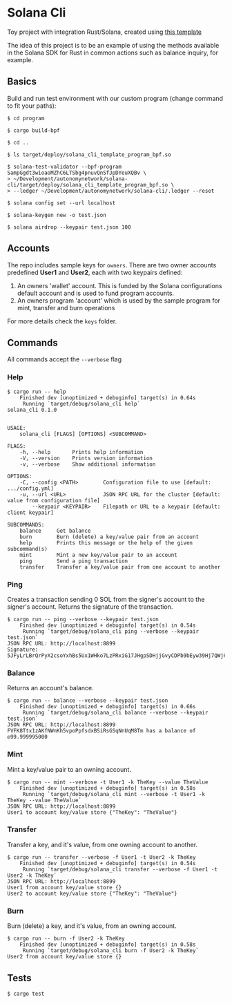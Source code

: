 # Solana Cli

Toy project with integration Rust/Solana, created using [this template](https://github.com/hashblock/solana-cli-program-template)

The idea of this project is to be an example of using the methods available in the Solana SDK for Rust in common actions such as balance inquiry, for example.

## Basics

Build and run test environment with our custom program (change command to fit your paths):

```shell
$ cd program

$ cargo build-bpf

$ cd ..

$ ls target/deploy/solana_cli_template_program_bpf.so

$ solana-test-validator --bpf-program SampGgdt3wioaoMZhC6LTSbg4pnuvQnSfJpDYeuXQBv \
> ~/Development/autonomynetwork/solana-cli/target/deploy/solana_cli_template_program_bpf.so \
> --ledger ~/Development/autonomynetwork/solana-cli/.ledger --reset

$ solana config set --url localhost

$ solana-keygen new -o test.json 

$ solana airdrop --keypair test.json 100
```

## Accounts

The repo includes sample keys for `owners`. There are two owner accounts predefined **User1** and **User2**, each with two keypairs defined:

1. An owners 'wallet' account. This is funded by the Solana configurations default account and is used to fund program accounts.
2. An owners program 'account' which is used by the sample program for mint, transfer and burn operations

For more details check the `keys` folder.

## Commands

All commands accept the `--verbose` flag

### Help

```shell
$ cargo run -- help
    Finished dev [unoptimized + debuginfo] target(s) in 0.64s
     Running `target/debug/solana_cli help`
solana_cli 0.1.0


USAGE:
    solana_cli [FLAGS] [OPTIONS] <SUBCOMMAND>

FLAGS:
    -h, --help       Prints help information
    -V, --version    Prints version information
    -v, --verbose    Show additional information

OPTIONS:
    -C, --config <PATH>        Configuration file to use [default: .../config.yml]
    -u, --url <URL>            JSON RPC URL for the cluster [default: value from configuration file]
        --keypair <KEYPAIR>    Filepath or URL to a keypair [default: client keypair]

SUBCOMMANDS:
    balance     Get balance
    burn        Burn (delete) a key/value pair from an account
    help        Prints this message or the help of the given subcommand(s)
    mint        Mint a new key/value pair to an account
    ping        Send a ping transaction
    transfer    Transfer a key/value pair from one account to another
```

### Ping

Creates a transaction sending 0 SOL from the signer's account to the signer's account. Returns the signature of the transaction.

```shell
$ cargo run -- ping --verbose --keypair test.json
    Finished dev [unoptimized + debuginfo] target(s) in 0.54s
     Running `target/debug/solana_cli ping --verbose --keypair test.json`
JSON RPC URL: http://localhost:8899
Signature: 5JFyLrLBrQrPyX2csoYxhBs5Ux1WHko7LzPRxiG17JHgpSDHjjGvyCDPb9bEyw39Hj7QWj6szLqH2y4RjE3ZqzP9
```

### Balance

Returns an account's balance.

```shell
$ cargo run -- balance --verbose --keypair test.json
    Finished dev [unoptimized + debuginfo] target(s) in 0.66s
     Running `target/debug/solana_cli balance --verbose --keypair test.json`
JSON RPC URL: http://localhost:8899
FVFK8Ttx1zAKfNWnKh5vpoPpfsdxBSiRsGSqNnUqM8Tm has a balance of ◎99.999995000
```

### Mint

Mint a key/value pair to an owning account.

```shell
$ cargo run -- mint --verbose -t User1 -k TheKey --value TheValue          
    Finished dev [unoptimized + debuginfo] target(s) in 0.58s
     Running `target/debug/solana_cli mint --verbose -t User1 -k TheKey --value TheValue`
JSON RPC URL: http://localhost:8899
User1 to account key/value store {"TheKey": "TheValue"}
```

### Transfer

Transfer a key, and it's value, from one owning account to another.

```shell
$ cargo run -- transfer --verbose -f User1 -t User2 -k TheKey
    Finished dev [unoptimized + debuginfo] target(s) in 0.54s
     Running `target/debug/solana_cli transfer --verbose -f User1 -t User2 -k TheKey`
JSON RPC URL: http://localhost:8899
User1 from account key/value store {}
User2 to account key/value store {"TheKey": "TheValue"}
```

### Burn 

Burn (delete) a key, and it's value, from an owning account.

```shell
$ cargo run -- burn -f User2 -k TheKey                       
    Finished dev [unoptimized + debuginfo] target(s) in 0.58s
     Running `target/debug/solana_cli burn -f User2 -k TheKey`
User2 from account key/value store {}
```

## Tests

```shell
$ cargo test
```
